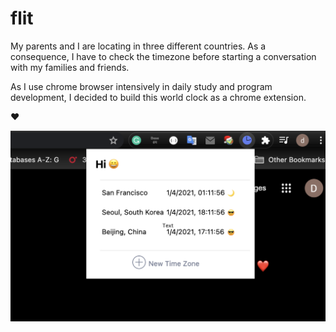 # flit

My parents and I are locating in three different countries. As a consequence, I have to check the timezone before starting a conversation with my families and friends.

As I use chrome browser intensively in daily study and program development, I decided to build this world clock as a chrome extension.

❤️

![screenshot](https://github.com/cdanqian/flit/blob/master/flit/resources/Screen%20Shot.png)

